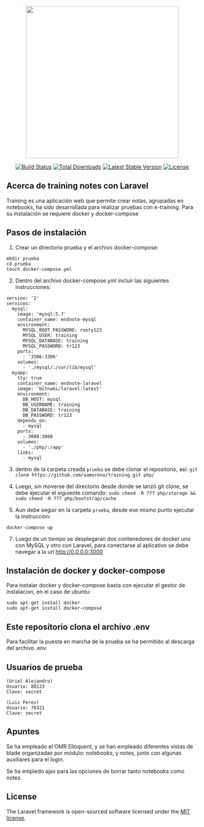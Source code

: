 <p align="center"><img src="https://res.cloudinary.com/dtfbvvkyp/image/upload/v1566331377/laravel-logolockup-cmyk-red.svg" width="400"></p>

<p align="center">
<a href="https://travis-ci.org/laravel/framework"><img src="https://travis-ci.org/laravel/framework.svg" alt="Build Status"></a>
<a href="https://packagist.org/packages/laravel/framework"><img src="https://poser.pugx.org/laravel/framework/d/total.svg" alt="Total Downloads"></a>
<a href="https://packagist.org/packages/laravel/framework"><img src="https://poser.pugx.org/laravel/framework/v/stable.svg" alt="Latest Stable Version"></a>
<a href="https://packagist.org/packages/laravel/framework"><img src="https://poser.pugx.org/laravel/framework/license.svg" alt="License"></a>
</p>

## Acerca de training notes con Laravel

Training es una aplicación web que permite crear notas, agrupadas en notebooks, ha sido desarrollada para realizar pruebas con e-training. Para su instalación se requiere docker y docker-compose

## Pasos de instalación

1. Crear un directorio prueba y el archivo docker-compose:
```
mkdir prueba
cd prueba
touch docker-compose.yml
```
2. Dentro del archivo docker-compose.yml incluir las siguientes instrucciones:

```
version: '2'
services:
  mysql:
    image: 'mysql:5.7'
    container_name: endnote-mysql
    environment:
      MYSQL_ROOT_PASSWORD: rooty123
      MYSQL_USER: training
      MYSQL_DATABASE: training
      MYSQL_PASSWORD: tr123
    ports:
      - '3306:3306'
    volumes:
      - './mysql/:/var/lib/mysql'
  myapp:
    tty: true
    container_name: endnote-laravel
    image: 'bitnami/laravel:latest'
    environment:
      DB_HOST: mysql
      DB_USERNAME: training
      DB_DATABASE: training
      DB_PASSWORD: tr123
    depends_on:
      - mysql
    ports:
      - 3000:3000
    volumes:
      - './php/:/app'
    links:
      - mysql
```

3. dentro de la carpeta creada ```prueba``` se debe clonar el repositorio, asi:
```git clone https://github.com/uamoreno/training.git php/```

4. Luego, sin moverse del directorio desde donde se lanzó git clone, se debe ejecutar el siguiente comando: 
```sudo chmod -R 777 php/storage && sudo chmod -R 777 php/bootstrap/cache```

6. Aun debe seguir en la carpeta ```prueba```, desde ese mismo punto ejecutar la instruccion:
```
docker-compose up
```

7. Luego de un tiempo se desplegaran dos contenedores de docker uno con MySQL y otro con Laravel, para conectarse al aplicativo se debe navegar a la url http://0.0.0.0:3000


## Instalación de docker y docker-compose

Para instalar docker y docker-compose basta con ejecutar el gestor de instalacion, en el caso de ubuntu:
```
sudo apt-get install docker
sudo apt-get install docker-compose
```

## Este repositorio clona el archivo .env

Para facilitar la puesta en marcha de la prueba se ha permitido al descarga del archivo .env

## Usuarios de prueba
```
(Uriel Alejandro)
Usuario: 80123
Clave: secret
```
```
(Luiz Perez)
Usuario: 70321
Clave: secret
```

## Apuntes

Se ha empleado el OMR Elloquent, y se han empleado diferentes vistas de blade organizadas por módulo: notebooks, y notes, junto con algunas auxiliares para el login.

Se ha empledo ajax para las opciones de borrar tanto notebooks como notes.

## License

The Laravel framework is open-sourced software licensed under the [MIT license](https://opensource.org/licenses/MIT).
